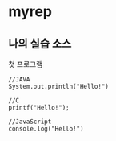 # myrep

## 나의 실습 소스
첫 프로그램

```
//JAVA
System.out.println("Hello!")

//C
printf("Hello!");

//JavaScript
console.log("Hello!")
```